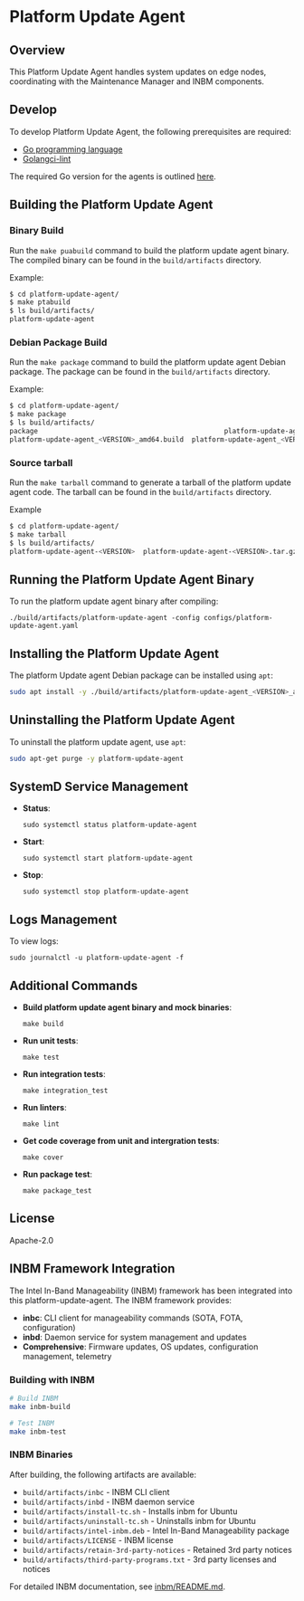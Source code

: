 <!---
  SPDX-FileCopyrightText: (C) 2025 Intel Corporation
  SPDX-License-Identifier: Apache-2.0
-->
# Platform Update Agent

## Overview

This Platform Update Agent handles system updates on edge nodes, coordinating with the Maintenance Manager and INBM components.

## Develop

To develop Platform Update Agent, the following prerequisites are required:

- [Go programming language](https://go.dev)
- [Golangci-lint](https://github.com/golangci/golangci-lint)

The required Go version for the agents is outlined [here](https://github.com/open-edge-platform/edge-node-agents/blob/main/platform-update-agent/go.mod).

## Building the Platform Update Agent

### Binary Build

Run the `make puabuild` command to build the platform update agent binary. The compiled binary can be found in the `build/artifacts` directory.

Example:

```bash
$ cd platform-update-agent/
$ make ptabuild
$ ls build/artifacts/
platform-update-agent
```

### Debian Package Build

Run the `make package` command to build the platform update agent Debian package. The package can be found in the `build/artifacts` directory.

Example:

```bash
$ cd platform-update-agent/
$ make package
$ ls build/artifacts/
package                                              platform-update-agent_<VERSION>_amd64.buildinfo  platform-update-agent_<VERSION>_amd64.deb
platform-update-agent_<VERSION>_amd64.build  platform-update-agent_<VERSION>_amd64.changes
```

### Source tarball

Run the `make tarball` command to generate a tarball of the platform update agent code. The tarball can be found in the `build/artifacts` directory.

Example

```bash
$ cd platform-update-agent/
$ make tarball
$ ls build/artifacts/
platform-update-agent-<VERSION>  platform-update-agent-<VERSION>.tar.gz
```

## Running the Platform Update Agent Binary

To run the platform update agent binary after compiling:

```
./build/artifacts/platform-update-agent -config configs/platform-update-agent.yaml 
```

## Installing the Platform Update Agent

The platform Update agent Debian package can be installed using `apt`:

```bash
sudo apt install -y ./build/artifacts/platform-update-agent_<VERSION>_amd64.deb
```

## Uninstalling the Platform Update Agent

To uninstall the platform update agent, use `apt`:

```bash
sudo apt-get purge -y platform-update-agent
```

## SystemD Service Management

- **Status**:

    ```
    sudo systemctl status platform-update-agent
    ```

- **Start**:

    ```
    sudo systemctl start platform-update-agent
    ```

- **Stop**:

    ```
    sudo systemctl stop platform-update-agent
    ```

## Logs Management

To view logs:

```
sudo journalctl -u platform-update-agent -f
```

## Additional Commands

- **Build platform update agent binary and mock binaries**:

    ```
    make build
    ```

- **Run unit tests**:

    ```
    make test
    ```

- **Run integration tests**:

    ```
    make integration_test
    ```

- **Run linters**:

    ```
    make lint
    ```

- **Get code coverage from unit and intergration tests**:

    ```
    make cover
    ```

- **Run package test**:

    ```
    make package_test
    ```

## License

Apache-2.0

## INBM Framework Integration

The Intel In-Band Manageability (INBM) framework has been integrated into this platform-update-agent. The INBM framework provides:

- **inbc**: CLI client for manageability commands (SOTA, FOTA, configuration)
- **inbd**: Daemon service for system management and updates
- **Comprehensive**: Firmware updates, OS updates, configuration management, telemetry

### Building with INBM

```bash
# Build INBM
make inbm-build

# Test INBM
make inbm-test
```

### INBM Binaries

After building, the following artifacts are available:
- `build/artifacts/inbc`                       - INBM CLI client
- `build/artifacts/inbd`                       - INBM daemon service
- `build/artifacts/install-tc.sh`              - Installs inbm for Ubuntu
- `build/artifacts/uninstall-tc.sh`            - Uninstalls inbm for Ubuntu
- `build/artifacts/intel-inbm.deb`             - Intel In-Band Manageability package
- `build/artifacts/LICENSE`                    - INBM license
- `build/artifacts/retain-3rd-party-notices`   - Retained 3rd party notices
- `build/artifacts/third-party-programs.txt`   - 3rd party licenses and notices

For detailed INBM documentation, see [inbm/README.md](inbm/README.md).
